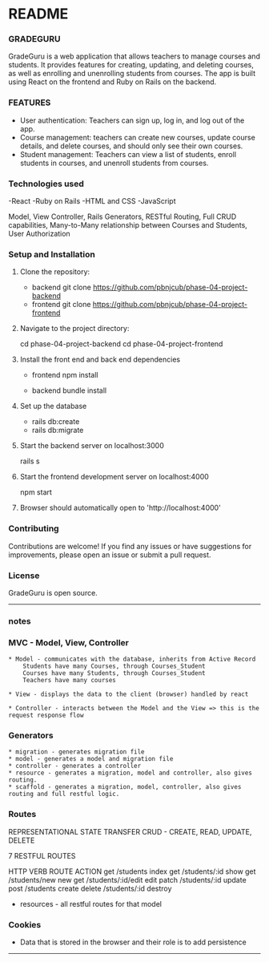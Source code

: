 # README

### GRADEGURU
GradeGuru is a web application that allows teachers to manage courses and students. It provides features for creating, updating, and deleting courses, as well as enrolling and unenrolling students from courses. The app is built using React on the frontend and Ruby on Rails on the backend.

### FEATURES
- User authentication: Teachers can sign up, log in, and log out of the app.
- Course management: teachers can create new courses, update course details, and delete courses, and should only see their own courses.
- Student management: Teachers can view a list of students, enroll students in courses, and unenroll students from courses.

### Technologies used
-React
-Ruby on Rails
-HTML and CSS
-JavaScript

Model, View Controller, Rails Generators, RESTful Routing, Full CRUD capabilities, Many-to-Many relationship between Courses and Students, User Authorization

### Setup and Installation

1. Clone the repository: 
    - backend
        git clone https://github.com/pbnjcub/phase-04-project-backend
    - frontend
        git clone https://github.com/pbnjcub/phase-04-project-frontend


2. Navigate to the project directory:

    cd phase-04-project-backend
    cd phase-04-project-frontend

3. Install the front end and back end dependencies

    - frontend
        npm install

    - backend
        bundle install

4. Set up the database

    - rails db:create
    - rails db:migrate

5. Start the backend server on localhost:3000

    rails s

6. Start the frontend development server on localhost:4000

    npm start

7. Browser should automatically open to 'http://localhost:4000'

### Contributing
Contributions are welcome! If you find any issues or have suggestions for improvements, please open an issue or submit a pull request.

### License
GradeGuru is open source.





----------------------------------------------
### notes

### MVC - Model, View, Controller
    * Model - communicates with the database, inherits from Active Record
        Students have many Courses, through Courses_Student
        Courses have many Students, through Courses_Student
        Teachers have many courses

    * View - displays the data to the client (browser) handled by react
    
    * Controller - interacts between the Model and the View => this is the request response flow

### Generators
    * migration - generates migration file
    * model - generates a model and migration file
    * controller - generates a controller
    * resource - generates a migration, model and controller, also gives routing.
    * scaffold - generates a migration, model, controller, also gives routing and full restful logic.

### Routes
REPRESENTATIONAL STATE TRANSFER
CRUD - CREATE, READ, UPDATE, DELETE

7 RESTFUL ROUTES

HTTP VERB               ROUTE                   ACTION
get                     /students               index
get                     /students/:id           show
get                     /students/new           new
get                     /students/:id/edit      edit
patch                   /students/:id           update
post                    /students               create
delete                  /students/:id           destroy

* resources - all restful routes for that model

### Cookies
* Data that is stored in the browser and their role is to add persistence

-----------------------------------------------------------


